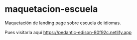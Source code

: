 # maquetacion-escuela

Maquetación de landing page sobre escuela de idiomas.

Pues visitarla aquí https://pedantic-edison-80f92c.netlify.app
